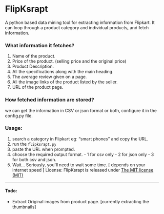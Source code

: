 # FlipKsrapt
A python based data mining tool for extracting information from Flipkart. It can loop through a product category and individual products, and fetch information.
### What information it fetches?
1.	Name of the product.
2.	Price of the product. (selling price and the original price)
3.	Product Description.
4.	All the specifications along with the main heading.
5.	The average review given on a page.
6.	All the image links of the product listed by the seller.
7.	URL of the product page.
### How fetched information are stored?
we can get the information in CSV or json format or both, configure it in the config.py file.
### Usage:
1.	search a category in Flipkart eg: “smart phones” and copy the URL.
2.	run the `flipksrapt.py`
3.	paste the URL when prompted.
4.  choose the required output format.
		- 1 for csv only
		- 2 for json only
		- 3 for both csv and json.
5.	Wait... Seriously, you'll need to wait some time. [ depends on your internet speed ]
 License:
FlipKsrapt is released under [The MIT license (MIT)](http://opensource.org/licenses/MIT)
---
#### Todo:
-	Extract Original images from product page. [currently extracting the thumbnails]
